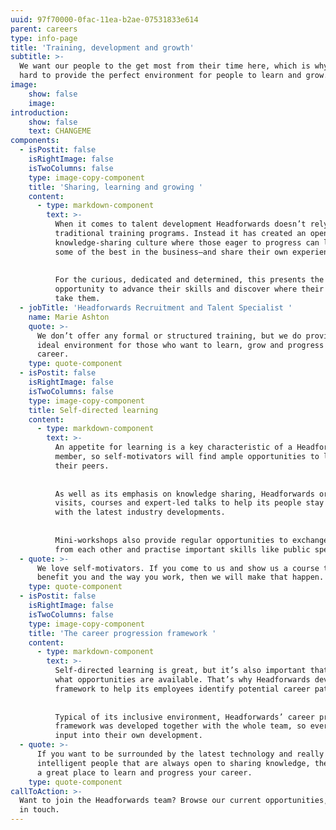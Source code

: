 ```yaml
---
uuid: 97f70000-0fac-11ea-b2ae-07531833e614
parent: careers
type: info-page
title: 'Training, development and growth'
subtitle: >-
  We want our people to the get most from their time here, which is why we work
  hard to provide the perfect environment for people to learn and grow.
image:
    show: false
    image:
introduction: 
    show: false
    text: CHANGEME
components:
  - isPostit: false
    isRightImage: false
    isTwoColumns: false
    type: image-copy-component
    title: 'Sharing, learning and growing '
    content:
      - type: markdown-component
        text: >-
          When it comes to talent development Headforwards doesn’t rely on
          traditional training programs. Instead it has created an open,
          knowledge-sharing culture where those eager to progress can learn from
          some of the best in the business—and share their own experiences in turn. 
    
    
          For the curious, dedicated and determined, this presents the perfect
          opportunity to advance their skills and discover where their ability can
          take them.
  - jobTitle: 'Headforwards Recruitment and Talent Specialist '
    name: Marie Ashton
    quote: >-
      We don’t offer any formal or structured training, but we do provide the
      ideal environment for those who want to learn, grow and progress their
      career.
    type: quote-component
  - isPostit: false
    isRightImage: false
    isTwoColumns: false
    type: image-copy-component
    title: Self-directed learning
    content:
      - type: markdown-component
        text: >-
          An appetite for learning is a key characteristic of a Headforwards team
          member, so self-motivators will find ample opportunities to learn from
          their peers. 
    
    
          As well as its emphasis on knowledge sharing, Headforwards organises event
          visits, courses and expert-led talks to help its people stay up to date
          with the latest industry developments. 
    
    
          Mini-workshops also provide regular opportunities to exchange ideas, learn
          from each other and practise important skills like public speaking.
  - quote: >-
      We love self-motivators. If you come to us and show us a course that will
      benefit you and the way you work, then we will make that happen.
    type: quote-component
  - isPostit: false
    isRightImage: false
    isTwoColumns: false
    type: image-copy-component
    title: 'The career progression framework '
    content:
      - type: markdown-component
        text: >-
          Self-directed learning is great, but it’s also important that people know
          what opportunities are available. That’s why Headforwards developed a
          framework to help its employees identify potential career paths. 
    
    
          Typical of its inclusive environment, Headforwards’ career progression
          framework was developed together with the whole team, so everyone has
          input into their own development.
  - quote: >-
      If you want to be surrounded by the latest technology and really
      intelligent people that are always open to sharing knowledge, then this is
      a great place to learn and progress your career.
    type: quote-component
callToAction: >-
  Want to join the Headforwards team? Browse our current opportunities, or get
  in touch.
---
```


